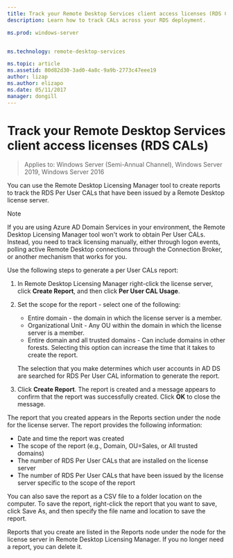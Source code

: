 ```yaml
---
title: Track your Remote Desktop Services client access licenses (RDS CALs)
description: Learn how to track CALs across your RDS deployment.

ms.prod: windows-server


ms.technology: remote-desktop-services

ms.topic: article
ms.assetid: 80d82d30-3ad0-4a8c-9a9b-2773c47eee19
author: lizap
ms.author: elizapo
ms.date: 05/11/2017
manager: dongill
---
```

# Track your Remote Desktop Services client access licenses (RDS CALs)

>Applies to: Windows Server (Semi-Annual Channel), Windows Server 2019, Windows Server 2016

You can use the Remote Desktop Licensing Manager tool to create reports to track the RDS Per User CALs that have been issued by a Remote Desktop license server.

> [!NOTE]
>  If you are using Azure AD Domain Services in your environment, the Remote Desktop Licensing Manager tool won't work to obtain Per User CALs. Instead, you need to track licensing manually, either through logon events, polling active Remote Desktop connections through the Connection Broker, or another mechanism that works for you. 

Use the following steps to generate a per User CALs report:

1. In Remote Desktop Licensing Manager right-click the license server, click **Create Report**, and then click **Per User CAL Usage**.
2. Set the scope for the report - select one of the following:
   - Entire domain - the domain in which the license server is a member.
   - Organizational Unit - Any OU within the domain in which the license server is a member.
   - Entire domain and all trusted domains - Can include domains in other forests. Selecting this option can increase the time that it takes to create the report.

   The selection that you make determines which user accounts in AD DS are searched for RDS Per User CAL information to generate the report.
3. Click **Create Report**. The report is created and a message appears to confirm that the report was successfully created. Click **OK** to close the message.

The report that you created appears in the Reports section under the node for the license server. The report provides the following information:

- Date and time the report was created
- The scope of the report (e.g., Domain, OU=Sales, or All trusted domains)
- The number of RDS Per User CALs that are installed on the license server
- The number of RDS Per User CALs that have been issued by the license server specific to the scope of the report

You can also save the report as a CSV file to a folder location on the computer. To save the report, right-click the report that you want to save, click Save As, and then specify the file name and location to save the report.

Reports that you create are listed in the Reports node under the node for the license server in Remote Desktop Licensing Manager. If you no longer need a report, you can delete it.
